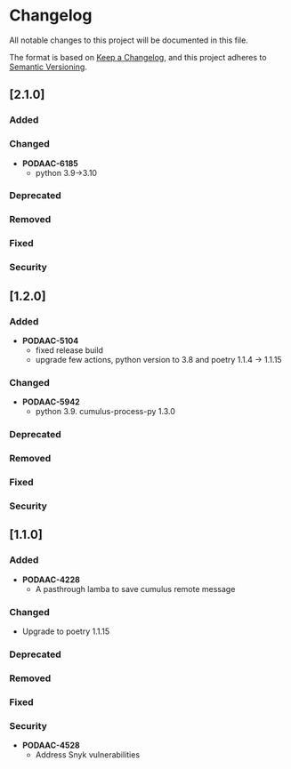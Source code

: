 # Changelog

All notable changes to this project will be documented in this file.

The format is based on [Keep a Changelog](http://keepachangelog.com/en/1.0.0/),
and this project adheres to [Semantic Versioning](https://semver.org/spec/v2.0.0.html).

## [2.1.0]

### Added
### Changed
- **PODAAC-6185**
  - python 3.9->3.10
### Deprecated
### Removed
### Fixed
### Security

## [1.2.0]

### Added
- **PODAAC-5104**
  - fixed release build
  - upgrade few actions, python version to 3.8 and poetry 1.1.4 -> 1.1.15
### Changed
- **PODAAC-5942**
  - python 3.9.  cumulus-process-py 1.3.0
### Deprecated
### Removed
### Fixed
### Security


## [1.1.0]

### Added
- **PODAAC-4228**
  - A pasthrough lamba to save cumulus remote message
### Changed
- Upgrade to poetry 1.1.15
### Deprecated
### Removed
### Fixed
### Security
- **PODAAC-4528**
  - Address Snyk vulnerabilities
